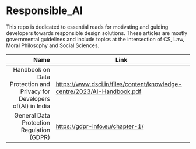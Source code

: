 # Responsible_AI
This repo is dedicated to essential reads for motivating and guiding developers towards responsible design solutions. These articles are mostly governmental guidelines and include topics at the intersection of CS, Law, Moral Philosophy and Social Sciences.



| Name                                                                 |                                                                 Link  |
|---------------------------------------------------------------------:|-----------------------------------------------------------------------|
|Handbook on Data Protection and Privacy for Developers of(AI) in India|https://www.dsci.in/files/content/knowledge-centre/2023/AI-Handbook.pdf|
|General Data Protection Regulation (GDPR)                             |https://gdpr-info.eu/chapter-1/                                        |


